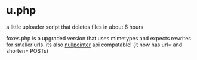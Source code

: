 # u.php

a little uploader script that deletes files in about 6 hours



foxes.php is a upgraded version that uses mimetypes and expects rewrites for smaller urls. its also [nullpointer](https://0x0.st) api compatable! (it now has url= and shorten= POSTs)
